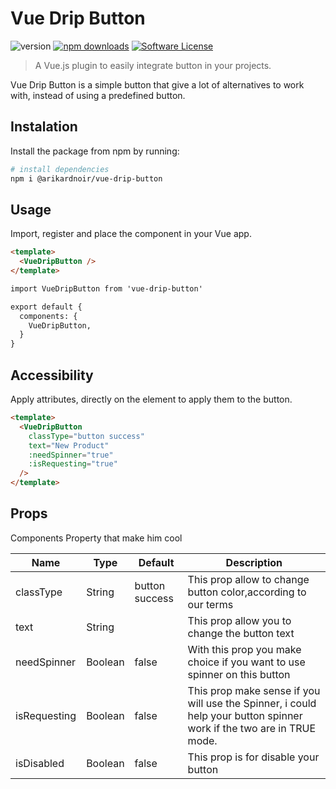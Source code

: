 # Vue Drip Button 
![version](https://img.shields.io/npm/v/@arikardnoir/vue-drip-button) [![npm downloads](https://img.shields.io/npm/dt/vue-drip-button.svg)](https://www.npmjs.com/package/vue-drip-button) <a href="https://www.npmjs.com/package/vue-drip-button"> [![Software License](https://img.shields.io/npm/l/@arikardnoir/vue-drip-button)](LICENSE)
> A Vue.js plugin to easily integrate button in your projects.

Vue Drip Button is a simple button that give a lot of alternatives to work with, instead of using a predefined button.



## Instalation
Install the package from npm by running:
``` bash
# install dependencies
npm i @arikardnoir/vue-drip-button
```

## Usage
Import, register and place the component in your Vue app.
```html
<template>
  <VueDripButton />
</template>
```

```html
import VueDripButton from 'vue-drip-button'

export default {
  components: {
    VueDripButton,
  }
}
```

## Accessibility
Apply attributes, directly on the element to apply them to the button.
```html
<template>
  <VueDripButton
    classType="button success"
    text="New Product"
    :needSpinner="true"
    :isRequesting="true"
  />
</template>
```

## Props
Components Property that make him cool

|Name              |Type          |Default           |Description                                           |
|------------------|--------------|------------------|------------------------------------------------------|
|classType         |String        |button success    |This prop allow to change button color,according to our terms
|text              |String        |                  |This prop allow you to change the button text
|needSpinner       |Boolean       |false             |With this prop you make choice if you want to use spinner on this button
|isRequesting      |Boolean       |false             |This prop make sense if you will use the Spinner, i could help your button spinner work if the two are in TRUE mode.
|isDisabled        |Boolean       |false             |This prop is for disable your button

